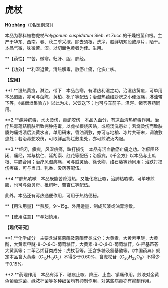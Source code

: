 # 虎杖

**Hǔ zhàng**（《名医别录》）

本品为蓼科植物虎杖*Polygonum cuspidatum* Sieb. et Zucc.的干燥根茎和根。主产于华东、西南。春、秋二季采挖，除去须根，洗净，趁鲜切短段或厚片，晒干。本品气微，味微苦、涩。以切面色黄者为佳。生用。

**【药性】**苦，微寒。归肝、胆、肺经。

**【功效】**利湿退黄，清热解毒，散瘀止痛，化痰止咳。

**【应用】**

**1.**湿热黄疸，淋浊，带下　本品苦寒，有清热利湿之功，治湿热黄疸，可单用本品煎服，亦可与茵陈、黄柏、栀子等配伍；治湿热蕴结膀胱之小便涩痛，淋浊带下等，《姚僧垣集验方》以此为末，米饮送下；也可与车前子、泽泻、猪苓等药同用。

**2.**痈肿疮毒，水火烫伤，毒蛇咬伤　本品入血分，有凉血清热解毒作用。治疗热毒蕴结肌肤所致痈肿疮毒，以虎杖根烧灰贴，或煎汤洗患处；若烧烫伤而致肤腠灼痛或溃后流黄水者，单用研末，香油调敷，亦可与地榆、冰片共研末，调油敷患处；若治毒蛇咬伤，可取鲜品捣烂敷患处，亦可煎浓汤内服。

**3.**经闭，癥瘕，风湿痹痛，跌打损伤　本品有活血散瘀止痛之功。治瘀阻经闭、痛经，常与桃仁、延胡索、红花等配伍；治癥瘕，《千金方》以本品与土瓜根、牛膝合用；治疗风湿痹痛，可与威灵仙、徐长卿、络石藤等药同用；治跌打损伤疼痛，可与当归、乳香、没药等配伍。

**4.**肺热咳嗽　本品既能苦降泄热，又能化痰止咳，治肺热咳嗽，可单味煎服，也可与浙贝母、枇杷叶、苦杏仁等配伍。

此外，本品还有泻热通便作用，可用于热结便秘。

**【用法用量】**煎服，9～15g。外用适量，制成煎液或油膏涂敷。

**【使用注意】**孕妇慎用。

**【现代研究】**

**1.**化学成分　主要含游离蒽醌及蒽醌苷类成分：大黄素，大黄素甲醚，大黄酚，大黄素甲醚-8-*O*-*β*-D-葡萄糖苷，大黄素-8-*O*-*β*-D-葡萄糖苷，6-羟基芦荟大黄素等；二苯乙烯苷类成分：虎杖苷等。还含多糖及氨基酸等。《中国药典》规定本品含大黄素（C<sub>15</sub>H<sub>10</sub>O<sub>5</sub>）不得少于0.60%，含虎杖苷（C<sub>20</sub>H<sub>22</sub>O<sub>8</sub>）不得少于0.15%。

**2.**药理作用　本品有泻下、祛痰止咳、降压、止血、镇痛作用。煎液对金黄色葡萄球菌、绿脓杆菌等多种细菌均有抑制作用，对某些病毒亦有抑制作用。
